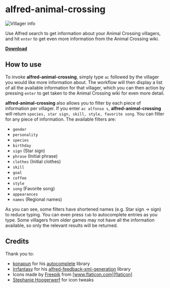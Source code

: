 # alfred-animal-crossing

![Villager info](http://i.imgur.com/FIg9pZU.png)

Use Alfred search to get information about your Animal Crossing villagers, and hit `enter` to get even more information from the Animal Crossing wiki.

**[Download][releases]**

## How to use

To invoke **alfred-animal-crossing**, simply type `ac` followed by the villager you would like more information about. The workflow will then display a list of all the available information for that villager, which you can then action by pressing `enter` to get taken to the Animal Crossing wiki for even more detail.

**alfred-animal-crossing** also allows you to filter by each piece of information per villager. If you enter `ac alfonso s`, **alfred-animal-crossing** will return `species, star sign, skill, style, favorite song`. You can filter for any piece of information. The available filters are:

* `gender`
* `personality`
* `species`
* `birthday`
* `sign` (Star sign)
* `phrase` (Initial phrase)
* `clothes` (Initial clothes)
* `skill`
* `goal`
* `coffee`
* `style`
* `song` (Favorite song)
* `appearances`
* `names` (Regional names)

As you can see, some filters have shortened names (e.g. Star sign → sign) to reduce typing. You can even press `tab` to autocomplete entries as you type. Some villagers from older games may not have all the information available, so only the relevant results will be returned.

## Credits

Thank you to:
* [konapun] for his [autocomplete] library
* [lrrfantasy] for his [alfred-feedback-xml-generation][xml] library
* Icons made by [Freepik] from [www.flaticon.com][flaticon]
* [Stephanie Hoogerwerf][stephanie] for icon tweaks

[releases]: https://github.com/goronfreeman/alfred-animal-crossing/releases
[konapun]: https://github.com/konapun
[autocomplete]: https://github.com/konapun/autocomplete
[lrrfantasy]: https://github.com/lrrfantasy
[xml]: https://github.com/lrrfantasy/alfred-feedback-xml-generation
[freepik]: http://www.freepik.com
[flaticon]: http://www.flaticon.com
[stephanie]: http://stephaniehoogerwerf.com/
